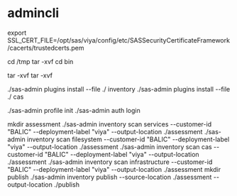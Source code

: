 # admincli

export SSL_CERT_FILE=/opt/sas/viya/config/etc/SASSecurityCertificateFramework/cacerts/trustedcerts.pem

cd /tmp
tar -xvf <sas-admin>
cd bin

tar -xvf <invfile>
tar -xvf <casfile>

./sas-admin plugins install --file ./<invfile> inventory
./sas-admin plugins install --file ./<casfile> cas

./sas-admin profile init
./sas-admin auth login



mkdir assessment
./sas-admin inventory scan services --customer-id "BALIC" --deployment-label "viya" --output-location ./assessment
./sas-admin inventory scan filesystem --customer-id "BALIC" --deployment-label "viya" --output-location ./assessment
./sas-admin inventory scan cas --customer-id "BALIC" --deployment-label "viya" --output-location ./assessment
./sas-admin inventory scan infrastructure --customer-id "BALIC" --deployment-label "viya" --output-location ./assessment
mkdir publish
./sas-admin inventory publish --source-location ./assessment --output-location ./publish
